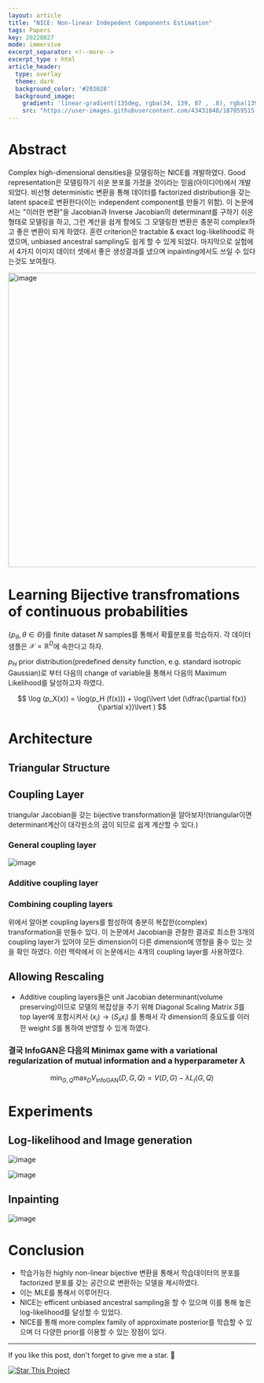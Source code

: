 ```yaml
---
layout: article
title: "NICE: Non-linear Indepedent Components Estimation"
tags: Papers
key: 20220827
mode: immersive
excerpt_separator: <!--more-->
excerpt_type : html
article_header:
  type: overlay
  theme: dark
  background_color: '#203028'
  background_image:
    gradient: 'linear-gradient(135deg, rgba(34, 139, 87 , .8), rgba(139, 34, 139, .8))'
    src: "https://user-images.githubusercontent.com/43431848/187059515-60104c8c-c6a0-407a-bf1e-d3cc9e14f47b.png"
---
```


# Abstract

Complex high-dimensional densities을 모델링하는 NICE를 개발하였다. Good representation은 모델링하기 쉬운 분포를 가졌을 것이라는 믿음(아이디어)에서 개발되었다. 비선형 deterministic 변환을 통해 데이터를 factorized distribution을 갖는 latent space로 변환한다(이는 independent component를 만들기 위함). 이 논문에서는 "이러한 변환"을 Jacobian과 Inverse Jacobian의 determinant를 구하기 쉬운 형태로 모델링을 하고, 그런 계산을 쉽게 함에도 그 모델링한 변환은 충분히 complex하고 좋은 변환이 되게 하였다. 훈련 criterion은 tractable & exact log-likelihood로 하였으며, unbiased ancestral sampling도 쉽게 할 수 있게 되었다. 마지막으로 실험에서 4가지 이미지 데이터 셋에서 좋은 생성결과를 냈으며 inpainting에서도 쓰일 수 있다는것도 보여줬다.


<img width="598" alt="image" src="https://user-images.githubusercontent.com/43431848/187059515-60104c8c-c6a0-407a-bf1e-d3cc9e14f47b.png">

<!--more-->

# Learning Bijective transfromations of continuous probabilities

$\{ p_\theta, \theta\in \Theta \}$를 finite dataset $N$ samples를 통해서 확률분포를 학습하자. 각 데이터 샘플은 $\mathcal{X}=\mathbb{R}^D$에 속한다고 하자.

$p_H$ prior distribution(predefined density function, e.g. standard isotropic Gaussian)로 부터 다음의 change of variable을 통해서 다음의 Maximum Likelihood를 달성하고자 하였다.

$$
\log (p_X(x)) = \log(p_H (f(x))) + \log(\lvert \det (\dfrac{\partial f(x)}{\partial x})\lvert )
$$



# Architecture

## Triangular Structure

## Coupling Layer

triangular Jacobian을 갖는 bijective transformation을 알아보자!(triangular이면 determinant계산이 대각원소의 곱이 되므로 쉽게 계산할 수 있다.)

### General coupling layer

![image](https://user-images.githubusercontent.com/43431848/187066801-81d40f62-3620-4391-8b2d-0755576b3fe0.png)


### Additive coupling layer


### Combining coupling layers

위에서 알아본 coupling layers를 함성하여 충분히 복잡한(complex) transformation을 만들수 있다. 이 논문에서 Jacobian을 관찰한 결과로 최소한 3개의 coupling layer가 있어야 모든 dimension이 다른 dimension에 영향을 줄수 있는 것을 확인 하였다. 이런 맥락에서 이 논문에서는 4개의 coupling layer를 사용하였다.


## Allowing Rescaling

- Additive coupling layers들은 unit Jacobian determinant(volume preserving)이므로 모델의 복잡성을 주기 위해 Diagonal Scaling Matrix $S$를 top layer에 포함시켜서 $(x_i) \rightarrow (S_{ii} x_i)$ 를 통해서 각 dimension의 중요도를 이러한 weight $S$를 통하여 반영할 수 있게 하였다.



### 결국 InfoGAN은 다음의 Minimax game with a variational regularization of mutual information and a hyperparameter $\lambda$

$$
\min_{G,Q} \max_{D} V_{\mathrm{InfoGAN}}(D,G,Q) = V(D,G)-\lambda L_I(G,Q)
$$




# Experiments


## Log-likelihood and Image generation

![image](https://user-images.githubusercontent.com/43431848/187066722-fa525483-2b27-40f3-9e15-4a9dafa5e2f8.png)

![image](https://user-images.githubusercontent.com/43431848/187066731-7e92e365-cb19-47b3-afb0-16dd3c841492.png)


## Inpainting

![image](https://user-images.githubusercontent.com/43431848/187066753-ebf9d093-d4a0-40cd-946a-911f10162a1d.png)


# Conclusion

- 학습가능한 highly non-linear bijective 변환을 통해서 학습데이터의 분포를 factorized 분포를 갖는 공간으로 변환하는 모델을 제시하였다.
- 이는 MLE를 통해서 이루어진다.
- NICE는 efficent unbiased ancestral sampling을 할 수 있으며 이를 통해 높은 log-likelihood를 달성할 수 있었다.
- NICE를 통해 more complex family of approximate posterior를 학습할 수 있으며 더 다양한 prior를 이용할 수 있는 장점이 있다. 

---

If you like this post, don't forget to give me a star. :star2:

[![Star This Project](https://img.shields.io/github/stars/hscho100/hscho100.github.io.svg?label=Stars&style=social)](https://github.com/hscho100/hscho100.github.io/)
